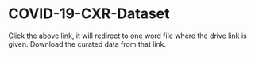 # COVID-19-CXR-Dataset
Click the above link, it will redirect to one word file where the drive link is given. Download the curated data from that link.
